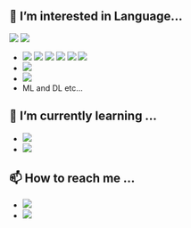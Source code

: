 ## 👀 I’m interested in Language...
<a href="https://www.python.org/" target="_blank"><img src="https://img.shields.io/badge/Python-library-0288D1?style=flat-square&logo=Python&logoColor=white"/></a>
<a target="_blank"><img src="https://img.shields.io/badge/BookStack-library-FF6F00?style=flat-square&logo=BookStack&logoColor=white"/></a>
- <a href="https://www.tensorflow.org/?hl=ko" target="_blank"><img src="https://img.shields.io/badge/TensorFlow-FF6F00?style=flat-square&logo=TensorFlow&logoColor=white"/></a>
<a href="https://keras.io/" target="_blank"><img src="https://img.shields.io/badge/Keras-FF6F00?style=flat-square&logo=Keras&logoColor=white"/></a>
<a href="https://pytorch.org/" target="_blank"><img src="https://img.shields.io/badge/PyTorch-EE4C2C?style=flat-square&logo=PyTorch&logoColor=white"/></a>
<a href="https://scikit-learn.org/stable/" target="_blank"><img src="https://img.shields.io/badge/scikit-learn-D00000?style=flat-square&logo=scikit-learn&logoColor=white"/></a>
<a href="https://numpy.org/" target="_blank"><img src="https://img.shields.io/badge/NumPy-013243?style=flat-square&logo=NumPy&logoColor=white"/></a>
<a href="https://pandas.pydata.org/" target="_blank"><img src="https://img.shields.io/badge/pandas-150458?style=flat-square&logo=pandas&logoColor=white"/></a>
- <a href="https://ko.reactjs.org/" target="_blank"><img src="https://img.shields.io/badge/React-61DAFB?style=flat-square&logo=React&logoColor=white"/></a>
- <a href="https://developer.android.com/" target="_blank"><img src="https://img.shields.io/badge/Android Studio-3DDC84?style=flat-square&logo=Android Studio&logoColor=white"/></a>
- ML and DL etc...

## 🌱 I’m currently learning ...
- <a href="https://cupy.dev/" target="_blank"><img src="https://img.shields.io/badge/NVIDIA-cupy-76B900?style=flat-square&logo=NVIDIA&logoColor=white"/></a>
- <a href="https://flutter.dev/" target="_blank"><img src="https://img.shields.io/badge/Flutter-02569B?style=flat-square&logo=Flutter&logoColor=white"/></a>


## 📫 How to reach me ...
- <a target="_blank"><img src="https://img.shields.io/badge/Gmail-dev.parkjeongsu@gmail.com-EA4335?style=flat-square&logo=Gmail&logoColor=white"/></a>
- <a target="_blank"><img src="https://img.shields.io/badge/Discord-Dev_Not_Integer#0117-EA4335?style=flat-square&logo=Discord&logoColor=white"/></a>
<!---
qkrwjdtn1236/qkrwjdtn1236 is a ✨ special ✨ repository because its `README.md` (this file) appears on your GitHub profile.
You can click the Preview link to take a look at your changes.
--->
